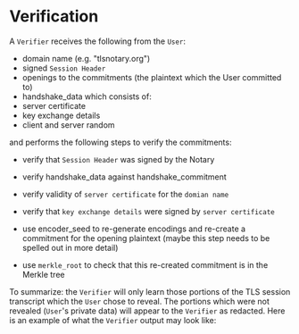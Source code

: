 # Verification

A `Verifier` receives the following from the `User`:

<!-- TODO will explain each -->

- domain name (e.g. "tlsnotary.org")
- signed `Session Header`
- openings to the commitments (the plaintext which the User committed to)
- handshake_data which consists of:
 - server certificate
 - key exchange details
 - client and server random

and performs the following steps to verify the commitments:

<!-- // you can see these steps in tlsn/tlsn-core/tests/api.rs -->

- verify that `Session Header` was signed by the Notary
- verify handshake_data against handshake_commitment
- verify validity of `server certificate` for the `domian name`
- verify that `key exchange details` were signed by `server certificate`

- use encoder_seed to re-generate encodings and re-create a commitment for the opening plaintext 
(maybe this step needs to be spelled out in more detail)
- use `merkle_root` to check that this re-created commitment is in the Merkle tree


To summarize: the `Verifier` will only learn those portions of the TLS session transcript which the `User` chose to reveal. The portions which were not revealed (`User`'s private data) will appear to the `Verifier` as redacted. Here is an example of what the `Verifier` output may look like:

<!-- // paste here a picture of an HTTP request with redacted fields -->